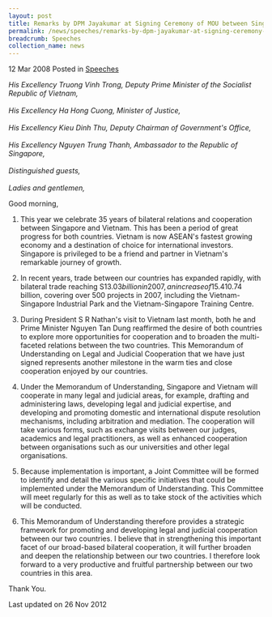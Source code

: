 ```yaml
---
layout: post
title: Remarks by DPM Jayakumar at Signing Ceremony of MOU between Singapore and Vietnam on Legal and Judicial Cooperation
permalink: /news/speeches/remarks-by-dpm-jayakumar-at-signing-ceremony-of-mou-between-singapore-and-vietnam-on-legal-and
breadcrumb: Speeches
collection_name: news
---
```



12 Mar 2008 Posted in [Speeches](/news/speeches)

*His Excellency Truong Vinh Trong, Deputy Prime Minister of the Socialist Republic of Vietnam,*
<br>  
*His Excellency Ha Hong Cuong, Minister of Justice,*
<br>  
*His Excellency Kieu Dinh Thu, Deputy Chairman of Government's Office,*
<br>  
*His Excellency Nguyen Trung Thanh, Ambassador to the Republic of Singapore,*
<br>  
*Distinguished guests,* 
<br>  
*Ladies and gentlemen,*
<br>  

Good morning,

1. This year we celebrate 35 years of bilateral relations and cooperation between Singapore and Vietnam. This has been a period of great progress for both countries. Vietnam is now ASEAN's fastest growing economy and a destination of choice for international investors. Singapore is privileged to be a friend and partner in Vietnam's remarkable journey of growth. 

2. In recent years, trade between our countries has expanded rapidly, with bilateral trade reaching S$13.03 billion in 2007, an increase of 15.4% from 2006. Singapore continues to be one of the largest investors in Vietnam, with registered cumulative investment of US$10.74 billion, covering over 500 projects in 2007, including the Vietnam-Singapore Industrial Park and the Vietnam-Singapore Training Centre.

3. During President S R Nathan's visit to Vietnam last month, both he and Prime Minister Nguyen Tan Dung reaffirmed the desire of both countries to explore more opportunities for cooperation and to broaden the multi-faceted relations between the two countries. This Memorandum of Understanding on Legal and Judicial Cooperation that we have just signed represents another milestone in the warm ties and close cooperation enjoyed by our countries.

4. Under the Memorandum of Understanding, Singapore and Vietnam will cooperate in many legal and judicial areas, for example, drafting and administering laws, developing legal and judicial expertise, and developing and promoting domestic and international dispute resolution mechanisms, including arbitration and mediation. The cooperation will take various forms, such as exchange visits between our judges, academics and legal practitioners, as well as enhanced cooperation between organisations such as our universities and other legal organisations. 

5. Because implementation is important, a Joint Committee will be formed to identify and detail the various specific initiatives that could be implemented under the Memorandum of Understanding. This Committee will meet regularly for this as well as to take stock of the activities which will be conducted.

6. This Memorandum of Understanding therefore provides a strategic framework for promoting and developing legal and judicial cooperation between our two countries. I believe that in strengthening this important facet of our broad-based bilateral cooperation, it will further broaden and deepen the relationship between our two countries. I therefore look forward to a very productive and fruitful partnership between our two countries in this area.

Thank You.


<p class="right-side-updated">Last updated on 26 Nov 2012</p> 

